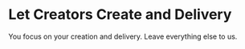 # Let Creators Create and Delivery

You focus on your creation and delivery. Leave everything else to us.
